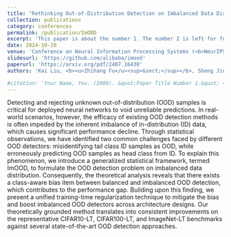 ```yaml
---
title: "Rethinking Out-of-Distribution Detection on Imbalanced Data Distribution"
collection: publications
category: conferences
permalink: /publication/ImOOD
excerpt: 'This paper is about the number 1. The number 2 is left for future work.'
date: 2024-10-20
venue: 'Conference on Neural Information Processing Systems (<b>NeurIPS</b>)'
slidesurl: 'https://github.com/alibaba/imood'
paperurl: 'https://arxiv.org/pdf/2407.16430'
authors: 'Kai Liu, <b><u>Zhihang Fu</u><sup>&sect;</sup></b>, Sheng Jin, Chao Chen, Ze Chen, Rongxin Jiang, Fan Zhou, Yaowu Chen, Jieping Ye'

#citation: 'Your Name, You. (2009). &quot;Paper Title Number 1.&quot; <i>Journal 1</i>. 1(1).'
---
```


Detecting and rejecting unknown out-of-distribution (OOD) samples is critical for deployed neural networks to void unreliable predictions. In real-world scenarios, however, the efficacy of existing OOD detection methods is often impeded by the inherent imbalance of in-distribution (ID) data, which causes significant performance decline. Through statistical observations, we have identified two common challenges faced by different OOD detectors: misidentifying tail class ID samples as OOD, while erroneously predicting OOD samples as head class from ID. To explain this phenomenon, we introduce a generalized statistical framework, termed ImOOD, to formulate the OOD detection problem on imbalanced data distribution. Consequently, the theoretical analysis reveals that there exists a class-aware bias item between balanced and imbalanced OOD detection, which contributes to the performance gap. Building upon this finding, we present a unified training-time regularization technique to mitigate the bias and boost imbalanced OOD detectors across architecture designs. Our theoretically grounded method translates into consistent improvements on the representative CIFAR10-LT, CIFAR100-LT, and ImageNet-LT benchmarks against several state-of-the-art OOD detection approaches.